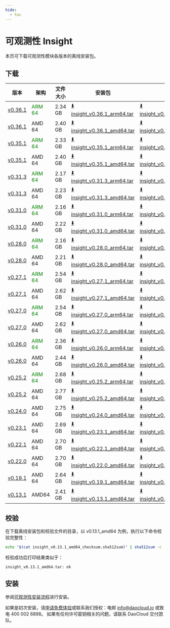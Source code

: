 ```yaml
---
hide:
  - toc
---
```


# 可观测性 Insight

本页可下载可观测性模块各版本的离线安装包。

## 下载

| 版本 | 架构 | 文件大小 | 安装包 | 校验文件 | 更新日期  |
| ---- | --- | ------ | ----- | ------- | -------- |
| [v0.36.1](../../insight/intro/release-notes.md) | <font color="green">ARM 64</font> | 2.34 GB | [:arrow_down: insight_v0.36.1_arm64.tar](https://qiniu-download-public.daocloud.io/DaoCloud_Enterprise/insight_v0.36.1_arm64.tar) | [:arrow_down: insight_v0.36.1_arm64_checksum.sha512sum](https://qiniu-download-public.daocloud.io/DaoCloud_Enterprise/insight_v0.36.1_arm64_checksum.sha512sum) | 2025-05-08 |
| [v0.36.1](../../insight/intro/release-notes.md) | AMD 64 | 2.40 GB | [:arrow_down: insight_v0.36.1_amd64.tar](https://qiniu-download-public.daocloud.io/DaoCloud_Enterprise/insight_v0.36.1_amd64.tar) | [:arrow_down: insight_v0.36.1_amd64_checksum.sha512sum](https://qiniu-download-public.daocloud.io/DaoCloud_Enterprise/insight_v0.36.1_amd64_checksum.sha512sum) | 2025-05-08 |
| [v0.35.1](../../insight/intro/release-notes.md) | <font color="green">ARM 64</font> | 2.33 GB | [:arrow_down: insight_v0.35.1_arm64.tar](https://qiniu-download-public.daocloud.io/DaoCloud_Enterprise/insight_v0.35.1_arm64.tar) | [:arrow_down: insight_v0.35.1_arm64_checksum.sha512sum](https://qiniu-download-public.daocloud.io/DaoCloud_Enterprise/insight_v0.35.1_arm64_checksum.sha512sum) | 2025-03-26 |
| [v0.35.1](../../insight/intro/release-notes.md) | AMD 64 | 2.40 GB | [:arrow_down: insight_v0.35.1_amd64.tar](https://qiniu-download-public.daocloud.io/DaoCloud_Enterprise/insight_v0.35.1_amd64.tar) | [:arrow_down: insight_v0.35.1_amd64_checksum.sha512sum](https://qiniu-download-public.daocloud.io/DaoCloud_Enterprise/insight_v0.35.1_amd64_checksum.sha512sum) | 2025-03-26 |
| [v0.31.3](../../insight/intro/release-notes.md) | <font color="green">ARM 64</font> | 2.17 GB | [:arrow_down: insight_v0.31.3_arm64.tar](https://qiniu-download-public.daocloud.io/DaoCloud_Enterprise/insight_v0.31.3_arm64.tar) | [:arrow_down: insight_v0.31.3_arm64_checksum.sha512sum](https://qiniu-download-public.daocloud.io/DaoCloud_Enterprise/insight_v0.31.3_arm64_checksum.sha512sum) | 2024-11-05 |
| [v0.31.3](../../insight/intro/release-notes.md) | AMD 64 | 2.23 GB | [:arrow_down: insight_v0.31.3_amd64.tar](https://qiniu-download-public.daocloud.io/DaoCloud_Enterprise/insight_v0.31.3_amd64.tar) | [:arrow_down: insight_v0.31.3_amd64_checksum.sha512sum](https://qiniu-download-public.daocloud.io/DaoCloud_Enterprise/insight_v0.31.3_amd64_checksum.sha512sum) | 2024-11-05 |
| [v0.31.0](../../insight/intro/release-notes.md) | <font color="green">ARM 64</font> | 2.16 GB | [:arrow_down: insight_v0.31.0_arm64.tar](https://qiniu-download-public.daocloud.io/DaoCloud_Enterprise/insight_v0.31.0_arm64.tar) | [:arrow_down: insight_v0.31.0_arm64_checksum.sha512sum](https://qiniu-download-public.daocloud.io/DaoCloud_Enterprise/insight_v0.31.0_arm64_checksum.sha512sum) | 2024-10-11 |
| [v0.31.0](../../insight/intro/release-notes.md) | AMD 64 | 2.22 GB | [:arrow_down: insight_v0.31.0_amd64.tar](https://qiniu-download-public.daocloud.io/DaoCloud_Enterprise/insight_v0.31.0_amd64.tar) | [:arrow_down: insight_v0.31.0_amd64_checksum.sha512sum](https://qiniu-download-public.daocloud.io/DaoCloud_Enterprise/insight_v0.31.0_amd64_checksum.sha512sum) | 2024-10-11 |
| [v0.28.0](../../insight/intro/release-notes.md) | <font color="green">ARM 64</font> | 2.16 GB | [:arrow_down: insight_v0.28.0_arm64.tar](https://qiniu-download-public.daocloud.io/DaoCloud_Enterprise/insight_v0.28.0_arm64.tar) | [:arrow_down: insight_v0.28.0_arm64_checksum.sha512sum](https://qiniu-download-public.daocloud.io/DaoCloud_Enterprise/insight_v0.28.0_arm64_checksum.sha512sum) | 2024-07-04 |
| [v0.28.0](../../insight/intro/release-notes.md) | AMD 64 | 2.21 GB | [:arrow_down: insight_v0.28.0_amd64.tar](https://qiniu-download-public.daocloud.io/DaoCloud_Enterprise/insight_v0.28.0_amd64.tar) | [:arrow_down: insight_v0.28.0_amd64_checksum.sha512sum](https://qiniu-download-public.daocloud.io/DaoCloud_Enterprise/insight_v0.28.0_amd64_checksum.sha512sum) | 2024-07-04 |
| [v0.27.1](../../insight/intro/release-notes.md) | <font color="green">ARM 64</font> | 2.54 GB | [:arrow_down: insight_v0.27.1_arm64.tar](https://qiniu-download-public.daocloud.io/DaoCloud_Enterprise/insight_v0.27.1_arm64.tar) | [:arrow_down: insight_v0.27.1_arm64_checksum.sha512sum](https://qiniu-download-public.daocloud.io/DaoCloud_Enterprise/insight_v0.27.1_arm64_checksum.sha512sum) | 2024-06-13 |
| [v0.27.1](../../insight/intro/release-notes.md) | AMD 64 | 2.62 GB | [:arrow_down: insight_v0.27.1_amd64.tar](https://qiniu-download-public.daocloud.io/DaoCloud_Enterprise/insight_v0.27.1_amd64.tar) | [:arrow_down: insight_v0.27.1_amd64_checksum.sha512sum](https://qiniu-download-public.daocloud.io/DaoCloud_Enterprise/insight_v0.27.1_amd64_checksum.sha512sum) | 2024-06-13 |
| [v0.27.0](../../insight/intro/release-notes.md) | <font color="green">ARM 64</font> | 2.54 GB | [:arrow_down: insight_v0.27.0_arm64.tar](https://qiniu-download-public.daocloud.io/DaoCloud_Enterprise/insight_v0.27.0_arm64.tar) | [:arrow_down: insight_v0.27.0_arm64_checksum.sha512sum](https://qiniu-download-public.daocloud.io/DaoCloud_Enterprise/insight_v0.27.0_arm64_checksum.sha512sum) | 2024-06-13 |
| [v0.27.0](../../insight/intro/release-notes.md) | AMD 64 | 2.62 GB | [:arrow_down: insight_v0.27.0_amd64.tar](https://qiniu-download-public.daocloud.io/DaoCloud_Enterprise/insight_v0.27.0_amd64.tar) | [:arrow_down: insight_v0.27.0_amd64_checksum.sha512sum](https://qiniu-download-public.daocloud.io/DaoCloud_Enterprise/insight_v0.27.0_amd64_checksum.sha512sum) | 2024-06-13 |
| [v0.26.0](../../insight/intro/release-notes.md) | <font color="green">ARM 64</font> | 2.36 GB | [:arrow_down: insight_v0.26.0_arm64.tar](https://qiniu-download-public.daocloud.io/DaoCloud_Enterprise/insight_v0.26.0_arm64.tar) | [:arrow_down: insight_v0.26.0_arm64_checksum.sha512sum](https://qiniu-download-public.daocloud.io/DaoCloud_Enterprise/insight_v0.26.0_arm64_checksum.sha512sum) | 2024-05-06 |
| [v0.26.0](../../insight/intro/release-notes.md) | AMD 64 | 2.44 GB | [:arrow_down: insight_v0.26.0_amd64.tar](https://qiniu-download-public.daocloud.io/DaoCloud_Enterprise/insight_v0.26.0_amd64.tar) | [:arrow_down: insight_v0.26.0_amd64_checksum.sha512sum](https://qiniu-download-public.daocloud.io/DaoCloud_Enterprise/insight_v0.26.0_amd64_checksum.sha512sum) | 2024-05-06 |
| [v0.25.2](../../insight/intro/release-notes.md) | <font color="green">ARM 64</font> | 2.68 GB | [:arrow_down: insight_v0.25.2_arm64.tar](https://qiniu-download-public.daocloud.io/DaoCloud_Enterprise/insight_v0.25.2_arm64.tar) | [:arrow_down: insight_v0.25.2_arm64_checksum.sha512sum](https://qiniu-download-public.daocloud.io/DaoCloud_Enterprise/insight_v0.25.2_arm64_checksum.sha512sum) | 2024-04-02 |
| [v0.25.2](../../insight/intro/release-notes.md) | AMD 64 | 2.77 GB | [:arrow_down: insight_v0.25.2_amd64.tar](https://qiniu-download-public.daocloud.io/DaoCloud_Enterprise/insight_v0.25.2_amd64.tar) | [:arrow_down: insight_v0.25.2_amd64_checksum.sha512sum](https://qiniu-download-public.daocloud.io/DaoCloud_Enterprise/insight_v0.25.2_amd64_checksum.sha512sum) | 2024-04-02 |
| [v0.24.0](../../insight/intro/release-notes.md) | AMD 64 | 2.75 GB | [:arrow_down: insight_v0.24.0_amd64.tar](https://qiniu-download-public.daocloud.io/DaoCloud_Enterprise/insight_v0.24.0_amd64.tar) | [:arrow_down: insight_v0.24.0_amd64_checksum.sha512sum](https://qiniu-download-public.daocloud.io/DaoCloud_Enterprise/insight_v0.24.0_amd64_checksum.sha512sum) | 2024-02-18 |
| [v0.23.1](../../insight/intro/release-notes.md) | AMD 64 | 2.69 GB | [:arrow_down: insight_v0.23.1_amd64.tar](https://qiniu-download-public.daocloud.io/DaoCloud_Enterprise/insight_v0.23.1_amd64.tar) | [:arrow_down: insight_v0.23.1_amd64_checksum.sha512sum](https://qiniu-download-public.daocloud.io/DaoCloud_Enterprise/insight_v0.23.1_amd64_checksum.sha512sum) | 2024-01-31 |
| [v0.22.1](../../insight/intro/release-notes.md) | AMD 64 | 2.70 GB | [:arrow_down: insight_v0.22.1_amd64.tar](https://qiniu-download-public.daocloud.io/DaoCloud_Enterprise/insight_v0.22.1_amd64.tar) | [:arrow_down: insight_v0.22.1_amd64_checksum.sha512sum](https://qiniu-download-public.daocloud.io/DaoCloud_Enterprise/insight_v0.22.1_amd64_checksum.sha512sum) | 2023-12-19 |
| [v0.22.0](../../insight/intro/release-notes.md) | AMD 64 | 2.70 GB | [:arrow_down: insight_v0.22.0_amd64.tar](https://qiniu-download-public.daocloud.io/DaoCloud_Enterprise/insight_v0.22.0_amd64.tar) | [:arrow_down: insight_v0.22.0_amd64_checksum.sha512sum](https://qiniu-download-public.daocloud.io/DaoCloud_Enterprise/insight_v0.22.0_amd64_checksum.sha512sum) | 2023-12-04 |
| [v0.19.1](../../insight/intro/release-notes.md) | AMD 64 | 2.64 GB | [:arrow_down: insight_v0.19.1_amd64.tar](https://qiniu-download-public.daocloud.io/DaoCloud_Enterprise/insight_v0.19.1_amd64.tar) | [:arrow_down: insight_v0.19.1_amd64_checksum.sha512sum](https://qiniu-download-public.daocloud.io/DaoCloud_Enterprise/insight_v0.19.1_amd64_checksum.sha512sum) | 2023-08-04 |
| [v0.13.1](../../insight/intro/release-notes.md) | AMD64 | 2.41 GB | [:arrow_down: insight_v0.13.1_amd64.tar](https://qiniu-download-public.daocloud.io/DaoCloud_Enterprise/insight_v0.13.1_amd64.tar) | [:arrow_down: insight_v0.13.1_amd64_checksum.sha512sum](https://qiniu-download-public.daocloud.io/DaoCloud_Enterprise/insight_v0.13.1_amd64_checksum.sha512sum) | 2022-12-30 |

## 校验

在下载离线安装包和校验文件的目录，以 v0.13.1_amd64 为例，执行以下命令校验完整性：

```sh
echo "$(cat insight_v0.13.1_amd64_checksum.sha512sum)" | sha512sum -c
```

校验成功后打印结果类似于：

```none
insight_v0.13.1_amd64.tar: ok
```

## 安装

参阅[可观测性安装流程](../../insight/quickstart/install/offline-install.md)进行安装。

如果是初次安装，请[申请免费体验](../../dce/license0.md)或联系我们授权：电邮 info@daocloud.io 或致电 400 002 6898。
如果有任何许可密钥相关的问题，请联系 DaoCloud 交付团队。

